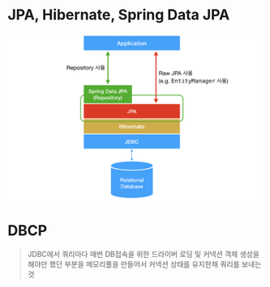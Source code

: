 # JPA, Hibernate, Spring Data JPA

![JPA, Hibernate, Spring Data JPA의 전반적인 그림](./image/overall_design.png)



# DBCP

> JDBC에서 쿼리마다 매번 DB접속을 위한 드라이버 로딩 및 커넥션 객체 생성을 해야만 했던 부분을 메모리풀을 만들어서 커넥션 상태를 유지한채 쿼리를 보내는 것